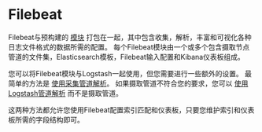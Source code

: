# Filebeat

Filebeat与预构建的 [模块](https://www.elastic.co/guide/en/beats/filebeat/6.7/filebeat-modules.html) 打包在一起，其中包含收集，解析，丰富和可视化各种日志文件格式的数据所需的配置。 每个Filebeat模块由一个或多个包含摄取节点管道的文件集，Elasticsearch模板，Filebeat输入配置和Kibana仪表板组成。

您可以将Filebeat模块与Logstash一起使用，但您需要进行一些额外的设置。 最简单的方法是 [使用采集管道解析](../09-Working-with-Filebeat-Modules/Use-ingest-pipelines-for-parsing.md)。 如果摄取管道不符合您的要求，您可以 [使用Logstash管道解析](../09-Working-with-Filebeat-Modules/Use-Logstash-pipelines-for-parsing.md) 而不是摄取管道。

这两种方法都允许您使用Filebeat配置索引匹配和仪表板，只要您维护索引和仪表板所需的字段结构即可。

